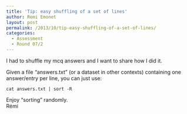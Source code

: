 ```yaml
---
title: 'Tip: easy shuffling of a set of lines'
author: Remi Emonet
layout: post
permalink: /2013/10/tip-easy-shuffling-of-a-set-of-lines/
categories:
  - Assessment
  - Round 07/2
---
```

I had to shuffle my mcq answers and I want to share how I did it.

Given a file &#8220;answers.txt&#8221; (or a dataset in other contexts) containing one answer/entry per line, you can just use:

`cat answers.txt | sort -R`

Enjoy “sorting” randomly.  
Rémi